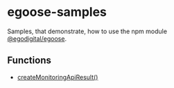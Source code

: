 # egoose-samples

Samples, that demonstrate, how to use the npm module [@egodigital/egoose](https://www.npmjs.com/package/@egodigital/egoose).

## Functions

* [createMonitoringApiResult()](https://github.com/egodigital/egoose-samples/tree/master/createMonitoringApiResult)
